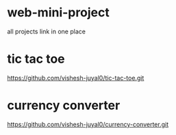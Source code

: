 # web-mini-project
all projects link in one place

# tic tac toe
https://github.com/vishesh-juyal0/tic-tac-toe.git

# currency converter 
https://github.com/vishesh-juyal0/currency-converter.git
